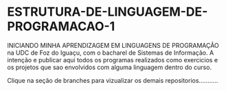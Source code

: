 # ESTRUTURA-DE-LINGUAGEM-DE-PROGRAMACAO-1
INICIANDO MINHA APRENDIZAGEM EM LINGUAGENS DE PROGRAMAÇÂO na UDC de Foz do Iguaçu, com o bacharel de Sistemas de Informação. A intenção e publicar aqui todos os programas realizados como exercicios e os projetos que sao envolvidos com alguma linguagem dentro do curso.

Clique na seção de branches para vizualizar os demais repositorios...........

